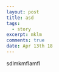```yaml
---
layout: post
title: asd
tags:
  - story
excerpt: mklm
comments: true
date: Apr 13th 18
---
```

sdlmkmflamfl
